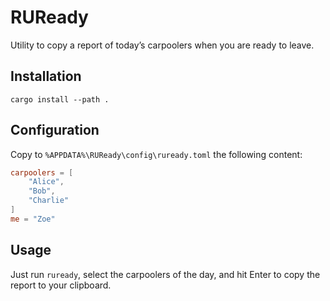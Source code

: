 # RUReady

Utility to copy a report of today’s carpoolers when you are ready to leave.

## Installation

```shell
cargo install --path .
```

## Configuration

Copy to `%APPDATA%\RUReady\config\ruready.toml` the following content:

```toml
carpoolers = [
    "Alice",
    "Bob",
    "Charlie"
]
me = "Zoe"
```

## Usage

Just run `ruready`, select the carpoolers of the day, and hit Enter to copy the report to your clipboard.